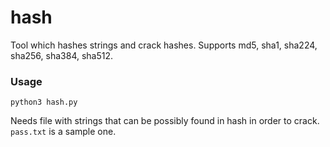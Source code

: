 # hash

Tool which hashes strings and crack hashes. Supports md5, sha1, sha224, sha256, sha384, sha512.

### Usage

`python3 hash.py`


Needs file with strings that can be possibly found in hash in order to crack. `pass.txt` is a sample one.